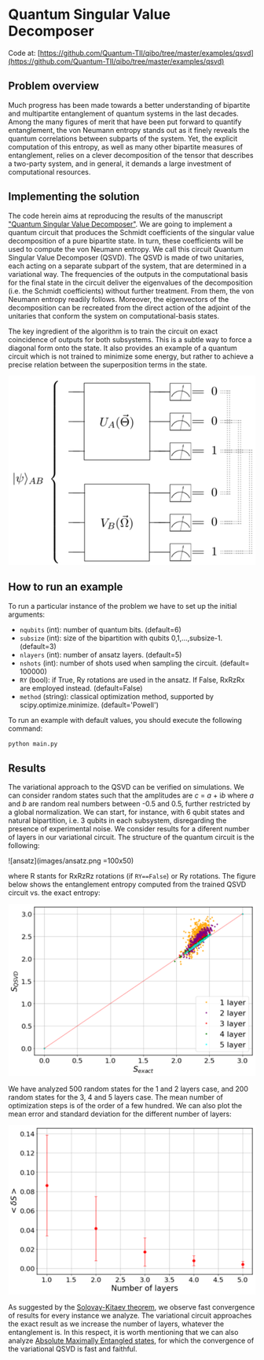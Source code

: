 # Quantum Singular Value Decomposer

Code at: [https://github.com/Quantum-TII/qibo/tree/master/examples/qsvd](https://github.com/Quantum-TII/qibo/tree/master/examples/qsvd)

## Problem overview
Much progress has been made towards a better understanding of bipartite and multipartite entanglement of quantum systems in the last decades. Among the many figures of merit that have been put forward to quantify entanglement, the von Neumann entropy stands out as it finely reveals the quantum correlations between subparts of the system. Yet, the explicit computation of this entropy, as well as many other bipartite measures of entanglement, relies on a clever decomposition of the tensor that describes a two-party system, and in general, it demands a large investment of computational resources.

## Implementing the solution
The code herein aims at reproducing the results of the manuscript ["Quantum Singular Value Decomposer"](https://journals.aps.org/pra/abstract/10.1103/PhysRevA.101.062310). We are going to implement a quantum circuit that produces the Schmidt coefficients of the singular value decomposition of a pure bipartite state. In turn, these coefficients will be used to compute the von Neumann entropy. We call this circuit Quantum Singular Value Decomposer (QSVD). The QSVD is made of two unitaries, each acting on a separate subpart of the system, that are determined in a variational way. The frequencies of the outputs in the computational basis for the final state in the circuit deliver the eigenvalues of the decomposition (i.e. the Schmidt coefficients) without further treatment. From them, the von Neumann entropy readily follows. Moreover, the eigenvectors of the decomposition can be recreated from the direct action of the adjoint of the unitaries that conform the system on computational-basis states.

The key ingredient of the algorithm is to train the circuit on exact coincidence of outputs for both subsystems. This is a subtle way to force a diagonal form onto the state. It also provides an example of a quantum circuit which is not trained to minimize some energy, but rather to achieve a precise relation between the superposition terms in the state.

![qsvd](images/QSVD.png)

## How to run an example

To run a particular instance of the problem we have to set up the initial
arguments:
- `nqubits` (int): number of quantum bits. (default=6)
- `subsize` (int): size of the bipartition with qubits 0,1,...,subsize-1. (default=3)
- `nlayers` (int): number of ansatz layers. (default=5)
- `nshots` (int): number of shots used when sampling the circuit. (default= 100000)
- `RY` (bool): if True, Ry rotations are used in the ansatz. If False, RxRzRx are employed instead. (default=False)
- `method` (string): classical optimization method, supported by scipy.optimize.minimize. (default='Powell')


To run an example with default values, you should execute the following command:

```python
python main.py
```

## Results
The variational approach to the QSVD can be verified on simulations. We can consider random states such that the amplitudes are *c* = *a* + i*b* where *a* and *b* are random real numbers between -0.5 and 0.5, further restricted by a global normalization. We can start, for instance, with 6 qubit states and natural bipartition, i.e. 3 qubits in each subsystem, disregarding the presence of experimental noise. We consider results for a diferent number of layers in our variational circuit. The structure of the quantum circuit is the following:

![ansatz](images/ansatz.png =100x50)

where R stants for RxRzRz rotations (if `RY==False`) or Ry rotations. The figure below shows the entanglement entropy computed from the trained QSVD circuit vs. the exact entropy:

![entropy](images/Entropy_6qubits.png)

We have analyzed 500 random states for the 1 and 2 layers case, and 200 random states for the 3, 4 and 5 layers case. The mean number of optimization steps is of the order of a few hundred. We can also plot the mean error and standard deviation for the different number of layers:

![error](images/error.png)

As suggested by the [Solovay-Kitaev theorem](https://arxiv.org/abs/quant-ph/0505030), we observe fast convergence of results for every instance we analyze. The variational circuit approaches the exact result as we increase the number of layers, whatever the entanglement is. In this respect, it is worth mentioning that we can also analyze [Absolute Maximally Entangled states](https://journals.aps.org/pra/abstract/10.1103/PhysRevA.100.022342), for which the convergence of the variational QSVD is fast and faithful.
